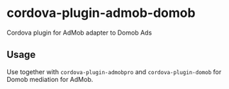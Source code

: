 # cordova-plugin-admob-domob
Cordova plugin for AdMob adapter to Domob Ads

## Usage
Use together with `cordova-plugin-admobpro` and `cordova-plugin-domob` for Domob mediation for AdMob.
